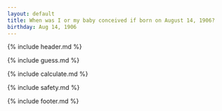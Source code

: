 ```yaml
---
layout: default
title: When was I or my baby conceived if born on August 14, 1906?
birthday: Aug 14, 1906
---
```


{% include header.md %}

{% include guess.md %}

{% include calculate.md %}

{% include safety.md %}

{% include footer.md %}



